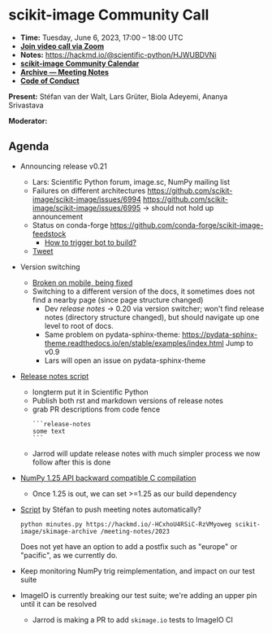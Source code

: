 # scikit-image Community Call

- **Time:** Tuesday, June 6, 2023, 17:00 – 18:00 UTC
- **[Join video call via Zoom](https://us06web.zoom.us/j/88060567580?pwd=THRpaWFnSFNwK0Fycy9FVk5RYnV5UT09)**
- **Notes:** https://hackmd.io/@scientific-python/HJWUBDVNi
- **[scikit-image Community Calendar](https://scientific-python.org/calendars/skimage.ics)**
- **[Archive — Meeting Notes](https://github.com/scikit-image/meeting-notes)**
- **[Code of Conduct](https://scikit-image.org/docs/stable/conduct/code_of_conduct.html)**

**Present:** Stéfan van der Walt, Lars Grüter, Biola Adeyemi, Ananya Srivastava

**Moderator:**


## Agenda

- Announcing release v0.21
  - Lars: Scientific Python forum, image.sc, NumPy mailing list
  - Failures on different architectures
    https://github.com/scikit-image/scikit-image/issues/6994
    https://github.com/scikit-image/scikit-image/issues/6995
    -> should not hold up announcement
  - Status on conda-forge https://github.com/conda-forge/scikit-image-feedstock
  	- [How to trigger bot to build?](https://conda-forge.org/docs/maintainer/updating_pkgs.html#how-does-regro-cf-autotick-bot-create-automatic-version-updates)
  - [Tweet](https://twitter.com/stefanvdwalt/status/1666131344211197952)
- Version switching
  - [Broken on mobile, being fixed](https://github.com/pydata/pydata-sphinx-theme/pull/1342)
  - Switching to a different version of the docs, it sometimes does not find a nearby page (since page structure changed)
      - Dev *release notes* -> 0.20 via version switcher; won't find release notes (directory structure changed), but should navigate up one level to root of docs.
      - Same problem on pydata-sphinx-theme: 
        https://pydata-sphinx-theme.readthedocs.io/en/stable/examples/index.html
        Jump to v0.9
      - Lars will open an issue on pydata-sphinx-theme
- [Release notes script](https://github.com/scikit-image/scikit-image/pull/6961)
  - longterm put it in Scientific Python
  - Publish both rst and markdown versions of release notes
  - grab PR descriptions from code fence
    ````
    ```release-notes
    some text
    ```
    ````
  - Jarrod will update release notes with much simpler process we now follow after this is done
- [NumPy 1.25 API backward compatible C compilation](https://numpy.org/devdocs/dev/depending_on_numpy.html#build-time-dependency)
	- Once 1.25 is out, we can set >=1.25 as our build dependency
- [Script](https://github.com/stefanv/minutes) by Stéfan to push meeting notes automatically?
	```
	python minutes.py https://hackmd.io/-HCxhoU4RSiC-RzVMyoweg scikit-image/skimage-archive /meeting-notes/2023
	```
	Does not yet have an option to add a postfix such as "europe" or "pacific", as we currently do.
- Keep monitoring NumPy trig reimplementation, and impact on our test suite

- ImageIO is currently breaking our test suite; we're adding an upper pin until it can be resolved
	- Jarrod is making a PR to add `skimage.io` tests to ImageIO CI
